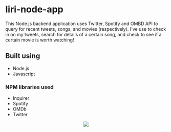 # liri-node-app
This Node.js backend application uses Twitter, Spotify and OMBD API to query for recent tweets, songs, and movies (respectively). I've use to check in on my tweets, search for details of a certain song, and check to see if a certain movie is worth watching! 

## Built using
* Node.js
* Javascript

### NPM libraries used
* Inquirer
* Spotify
* OMDb 
* Twitter

<p align='center'>
  <img src ='./readme1.png?raw=true" alt="ScreenShot of my site">
</p>

<p align='center'>
  <img src ='./readme2.png?raw=true" alt="ScreenShot of my site">
</p>
